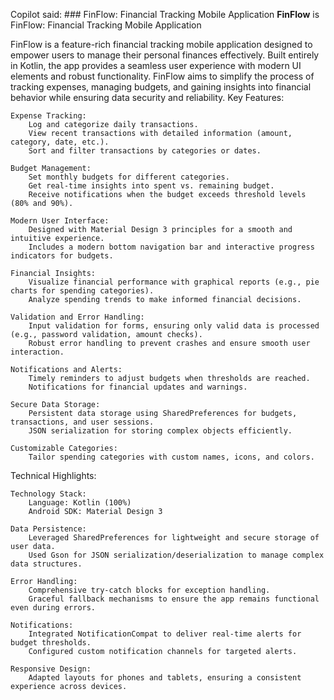 Copilot said: ### FinFlow: Financial Tracking Mobile Application **FinFlow** is
FinFlow: Financial Tracking Mobile Application

FinFlow is a feature-rich financial tracking mobile application designed to empower users to manage their personal finances effectively. Built entirely in Kotlin, the app provides a seamless user experience with modern UI elements and robust functionality. FinFlow aims to simplify the process of tracking expenses, managing budgets, and gaining insights into financial behavior while ensuring data security and reliability.
Key Features:

    Expense Tracking:
        Log and categorize daily transactions.
        View recent transactions with detailed information (amount, category, date, etc.).
        Sort and filter transactions by categories or dates.

    Budget Management:
        Set monthly budgets for different categories.
        Get real-time insights into spent vs. remaining budget.
        Receive notifications when the budget exceeds threshold levels (80% and 90%).

    Modern User Interface:
        Designed with Material Design 3 principles for a smooth and intuitive experience.
        Includes a modern bottom navigation bar and interactive progress indicators for budgets.

    Financial Insights:
        Visualize financial performance with graphical reports (e.g., pie charts for spending categories).
        Analyze spending trends to make informed financial decisions.

    Validation and Error Handling:
        Input validation for forms, ensuring only valid data is processed (e.g., password validation, amount checks).
        Robust error handling to prevent crashes and ensure smooth user interaction.

    Notifications and Alerts:
        Timely reminders to adjust budgets when thresholds are reached.
        Notifications for financial updates and warnings.

    Secure Data Storage:
        Persistent data storage using SharedPreferences for budgets, transactions, and user sessions.
        JSON serialization for storing complex objects efficiently.

    Customizable Categories:
        Tailor spending categories with custom names, icons, and colors.

Technical Highlights:

    Technology Stack:
        Language: Kotlin (100%)
        Android SDK: Material Design 3

    Data Persistence:
        Leveraged SharedPreferences for lightweight and secure storage of user data.
        Used Gson for JSON serialization/deserialization to manage complex data structures.

    Error Handling:
        Comprehensive try-catch blocks for exception handling.
        Graceful fallback mechanisms to ensure the app remains functional even during errors.

    Notifications:
        Integrated NotificationCompat to deliver real-time alerts for budget thresholds.
        Configured custom notification channels for targeted alerts.

    Responsive Design:
        Adapted layouts for phones and tablets, ensuring a consistent experience across devices.

